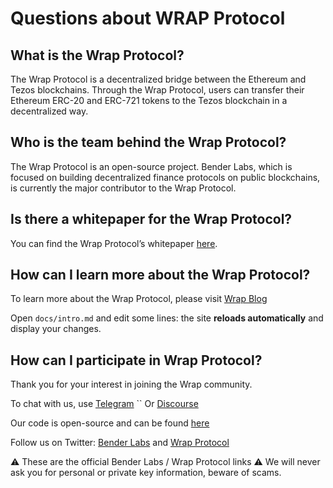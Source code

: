 # Questions about WRAP Protocol

## What is the Wrap Protocol?

The Wrap Protocol is a decentralized bridge between the Ethereum and Tezos blockchains. Through the Wrap Protocol, users can transfer their Ethereum ERC-20 and ERC-721 tokens to the Tezos blockchain in a decentralized way.


## Who is the team behind the Wrap Protocol?

The Wrap Protocol is an open-source project. Bender Labs, which is focused on building decentralized finance protocols on public blockchains, is currently the major contributor to the Wrap Protocol.

## Is there a whitepaper for the Wrap Protocol?


You can find the Wrap Protocol’s whitepaper [here](https://uploads-ssl.webflow.com/605b954cee75fc72dfcdf42e/6062c8a1202d848191213859_Wrap%20Protocol%20-%20Whitepaper%20(1).pdf).

## How can I learn more about the Wrap Protocol?

To learn more about the Wrap Protocol, please visit [Wrap Blog](https://medium.com/bender-labs)


Open `docs/intro.md` and edit some lines: the site **reloads automatically** and display your changes.

## How can I participate in Wrap Protocol?

Thank you for your interest in joining the Wrap community.

To chat with us, use [Telegram](https://t.me/benderlabs) 
``
Or [Discourse](https://community.benderlabs.io) 

Our code is open-source and can be found [here](https://github.com/bender-labs)

Follow us on Twitter: [Bender Labs](https://twitter.com/BenderLabs_)  and [Wrap Protocol](https://twitter.com/Wrap_Protocol) 

⚠️ These are the official Bender Labs / Wrap Protocol links ⚠️ We will never ask you for personal or private key information, beware of scams.